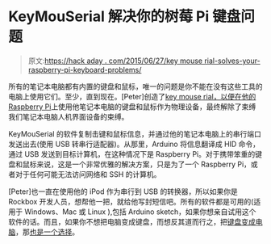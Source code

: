 # KeyMouSerial 解决你的树莓 Pi 键盘问题

> 原文:[https://hack aday . com/2015/06/27/key mouse rial-solves-your-raspberry-pi-keyboard-problems/](https://hackaday.com/2015/06/27/keymouserial-solves-your-raspberry-pi-keyboard-problems/)

所有的笔记本电脑都有内置的键盘和鼠标，唯一的问题是你不能在没有这些工具的电脑上使用它们。至少，直到现在。[Peter]创造了[key mouse rial，以便在他的 Raspberry Pi](http://peterburk.herokuapp.com/keymouserial/)上使用他笔记本电脑的键盘和鼠标作为物理设备，最终解除了束缚我们笔记本电脑人机界面设备的束缚。

KeyMouSerial 的软件复制击键和鼠标信息，并通过他的笔记本电脑上的串行端口发送出去(使用 USB 转串行适配器)。从那里，Arduino 将信息翻译成 HID 命令，通过 USB 发送到目标计算机，在这种情况下是 Raspberry Pi。对于携带笨重的键盘和鼠标来说，这是一个非常优雅的解决方案，只是为了一个 Raspberry Pi，或者对于任何可能无法访问网络和 SSH 的计算机。

[Peter]也一直在使用他的 iPod 作为串行到 USB 的转换器，所以如果你是 Rockbox 开发人员，想帮他一把，就给他写封短信吧。所有的软件都是可用的(适用于 Windows、Mac 或 Linux ),包括 Arduino sketch，如果你想亲自试用这个软件的话。而且，如果你不想把电脑变成键盘，而想反其道而行之，把[键盘变成电脑](http://hackaday.com/2015/03/21/rasppikeyboard-project-called-kiiboard-still-pronounced-keyboard/)，那[也是一个选择](http://hackaday.com/2012/08/14/turning-a-keyboard-into-a-computer-with-a-raspberry-pi/)。